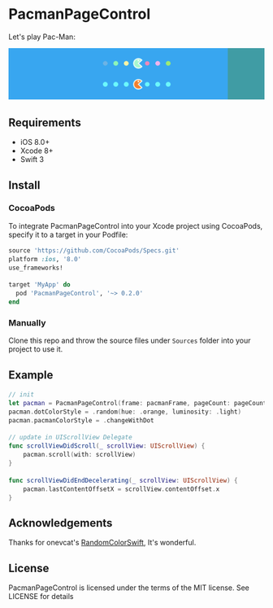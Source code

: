 # PacmanPageControl 

Let's play Pac-Man:

<p align="left" >
  <img src="demo.gif" alt="demo" title="demo">
</p>

## Requirements

* iOS 8.0+
* Xcode 8+
* Swift 3

## Install

### CocoaPods

To integrate PacmanPageControl into your Xcode project using CocoaPods, specify it to a target in your Podfile:

```ruby
source 'https://github.com/CocoaPods/Specs.git'
platform :ios, '8.0'
use_frameworks!

target 'MyApp' do
  pod 'PacmanPageControl', '~> 0.2.0'
end

```

### Manually

Clone this repo and throw the source files under `Sources` folder into your project to use it.

## Example

```swift
// init 
let pacman = PacmanPageControl(frame: pacmanFrame, pageCount: pageCount)
pacman.dotColorStyle = .random(hue: .orange, luminosity: .light)
pacman.pacmanColorStyle = .changeWithDot

// update in UIScrollView Delegate
func scrollViewDidScroll(_ scrollView: UIScrollView) {
    pacman.scroll(with: scrollView)
}

func scrollViewDidEndDecelerating(_ scrollView: UIScrollView) {
    pacman.lastContentOffsetX = scrollView.contentOffset.x
}

```

## Acknowledgements

Thanks for onevcat's [RandomColorSwift](https://github.com/onevcat/RandomColorSwift), It's wonderful.

## License

PacmanPageControl is licensed under the terms of the MIT license. See LICENSE for details
